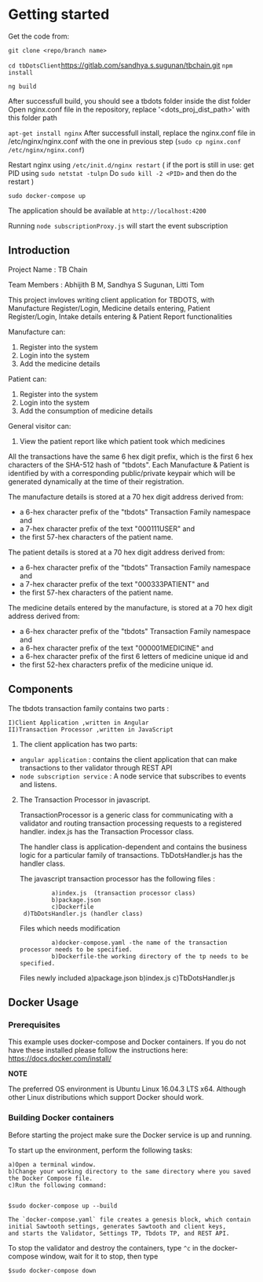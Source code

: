 # Getting started

Get the code from:

`git clone <repo/branch name>`

`cd tbDotsClient`https://gitlab.com/sandhya.s.sugunan/tbchain.git
`npm install`

`ng build`

After successfull build, you should see a tbdots folder inside the dist folder
Open nginx.conf file in the repository, replace '<dots_proj_dist_path>' with this folder path

`apt-get install nginx`
After successfull install, replace the nginx.conf file in /etc/nginx/nginx.conf with the one in previous step
(`sudo cp nginx.conf /etc/nginx/nginx.conf`)

Restart nginx using `/etc/init.d/nginx restart`
( if the port is still in use:
 get PID using `sudo netstat -tulpn`
 Do `sudo kill -2 <PID>` and then do the restart
 )

`sudo docker-compose up`

The application should be available at `http://localhost:4200`

Running `node subscriptionProxy.js` will start the event subscription

## Introduction

Project Name : TB Chain

Team Members : Abhijith B M, Sandhya S Sugunan, Litti Tom

This project invloves writing client application for TBDOTS, with Manufacture Register/Login, Medicine details entering, Patient Register/Login, Intake details entering & Patient Report functionalities

Manufacture can:
 1. Register into the system
 2. Login into the system
 3. Add the medicine details

Patient can:
 1. Register into the system
 2. Login into the system
 3. Add the consumption of medicine details

General visitor can:
 1. View the patient report like which patient took which medicines

All the transactions have the same 6 hex digit prefix, which is the first 6 hex characters of the SHA-512 hash of "tbdots".
Each Manufacture & Patient is identified by with a corresponding public/private keypair which will be generated dynamically at the time of their registration.

The manufacture details is stored at a 70 hex digit address derived from:
* a 6-hex character prefix of the "tbdots" Transaction Family namespace and
* a 7-hex character prefix of the text "000111USER" and
* the first 57-hex characters of the patient name.

The patient details is stored at a 70 hex digit address derived from:
* a 6-hex character prefix of the "tbdots" Transaction Family namespace and
* a 7-hex character prefix of the text "000333PATIENT" and
* the first 57-hex characters of the patient name.

The medicine details entered by the manufacture, is stored at a 70 hex digit address derived from:
* a 6-hex character prefix of the "tbdots" Transaction Family namespace and
* a 6-hex character prefix of the text "000001MEDICINE" and
* a 6-hex character prefix of the first 6 letters of medicine unique id and
* the first 52-hex characters prefix of the medicine unique id.

## Components
The tbdots transaction family contains two parts :

	I)Client Application ,written in Angular
	II)Transaction Processor ,written in JavaScript

1. The client application has two parts:

* `angular application` : contains the client application that can make transactions to ther validator through REST API
* `node subscription service` : A node service that subscribes to events and listens.


2. The Transaction Processor in javascript.

   TransactionProcessor is a generic class for communicating with a validator and routing transaction processing requests to a registered handler. 
   index.js has the Transaction Processor class.

   
   The handler class is application-dependent and contains the business logic for a particular family of transactions. 
   TbDotsHandler.js has the handler class.

   The javascript transaction processor has the following files :
    
                a)index.js  (transaction processor class)
                b)package.json
                c)Dockerfile
		d)TbDotsHandler.js (handler class)

   Files which needs modification
                
                a)docker-compose.yaml -the name of the transaction processor needs to be specified.
                b)Dockerfile-the working directory of the tp needs to be specified.

   Files newly included
                a)package.json
                b)index.js
                c)TbDotsHandler.js
       
## Docker Usage
### Prerequisites
This example uses docker-compose and Docker containers. If you do not have these installed please follow the instructions here: https://docs.docker.com/install/

**NOTE**

The preferred OS environment is Ubuntu Linux 16.04.3 LTS x64.
Although other Linux distributions which support Docker should work.

### Building Docker containers

Before starting  the project make sure the Docker service is up and running.

To start up the environment, perform the following tasks:

    a)Open a terminal window.
    b)Change your working directory to the same directory where you saved the Docker Compose file.
    c)Run the following command:


	$sudo docker-compose up --build

	The `docker-compose.yaml` file creates a genesis block, which contain initial Sawtooth settings, generates Sawtooth and client keys, 
	and starts the Validator, Settings TP, Tbdots TP, and REST API.


To stop the validator and destroy the containers, type `^c` in the docker-compose window, wait for it to stop, then type

	$sudo docker-compose down



